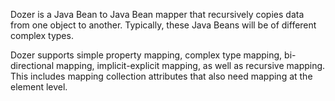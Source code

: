 Dozer is a Java Bean to Java Bean mapper that recursively copies data from one object to another. Typically, these Java Beans will be of different complex types.

Dozer supports simple property mapping, complex type mapping, bi-directional mapping, implicit-explicit mapping, as well as recursive mapping. This includes mapping collection attributes that also need mapping at the element level.